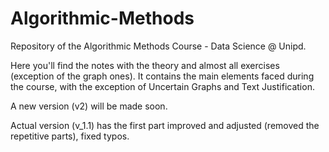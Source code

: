 # Algorithmic-Methods
Repository of the Algorithmic Methods Course - Data Science @ Unipd. 

Here you'll find the notes with the theory and almost all exercises (exception of the graph ones). 
It contains the main elements faced during the course, with the exception of Uncertain Graphs and Text Justification. 

A new version (v2) will be made soon. 

Actual version (v_1.1) has the first part improved and adjusted (removed the repetitive parts), fixed typos. 
